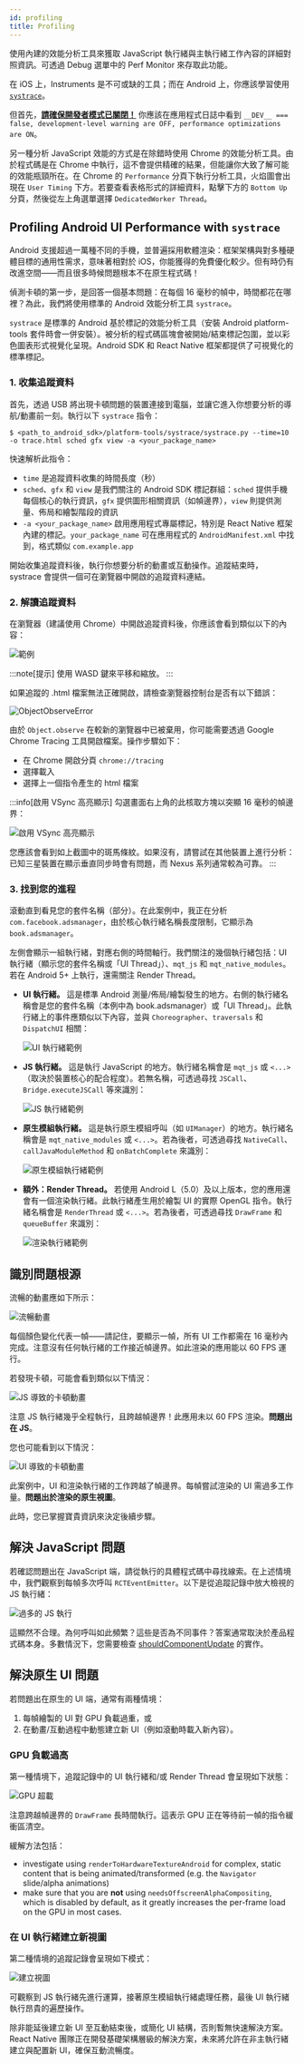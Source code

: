 ```yaml
---
id: profiling
title: Profiling
---
```


使用內建的效能分析工具來獲取 JavaScript 執行緒與主執行緒工作內容的詳細對照資訊。可透過 Debug 選單中的 Perf Monitor 來存取此功能。

在 iOS 上，Instruments 是不可或缺的工具；而在 Android 上，你應該學習使用 [`systrace`](profiling.md#profiling-android-ui-performance-with-systrace)。

但首先，[**請確保開發者模式已關閉！**](performance.md#running-in-development-mode-devtrue) 你應該在應用程式日誌中看到 `__DEV__ === false, development-level warning are OFF, performance optimizations are ON`。

另一種分析 JavaScript 效能的方式是在除錯時使用 Chrome 的效能分析工具。由於程式碼是在 Chrome 中執行，這不會提供精確的結果，但能讓你大致了解可能的效能瓶頸所在。在 Chrome 的 `Performance` 分頁下執行分析工具，火焰圖會出現在 `User Timing` 下方。若要查看表格形式的詳細資料，點擊下方的 `Bottom Up` 分頁，然後從左上角選單選擇 `DedicatedWorker Thread`。

## Profiling Android UI Performance with `systrace`

Android 支援超過一萬種不同的手機，並普遍採用軟體渲染：框架架構與對多種硬體目標的通用性需求，意味著相對於 iOS，你能獲得的免費優化較少。但有時仍有改進空間——而且很多時候問題根本不在原生程式碼！

偵測卡頓的第一步，是回答一個基本問題：在每個 16 毫秒的幀中，時間都花在哪裡？為此，我們將使用標準的 Android 效能分析工具 `systrace`。

`systrace` 是標準的 Android 基於標記的效能分析工具（安裝 Android platform-tools 套件時會一併安裝）。被分析的程式碼區塊會被開始/結束標記包圍，並以彩色圖表形式視覺化呈現。Android SDK 和 React Native 框架都提供了可視覺化的標準標記。

### 1. 收集追蹤資料

首先，透過 USB 將出現卡頓問題的裝置連接到電腦，並讓它進入你想要分析的導航/動畫前一刻。執行以下 `systrace` 指令：

```shell
$ <path_to_android_sdk>/platform-tools/systrace/systrace.py --time=10 -o trace.html sched gfx view -a <your_package_name>
```

快速解析此指令：

- `time` 是追蹤資料收集的時間長度（秒）
- `sched`、`gfx` 和 `view` 是我們關注的 Android SDK 標記群組：`sched` 提供手機每個核心的執行資訊，`gfx` 提供圖形相關資訊（如幀邊界），`view` 則提供測量、佈局和繪製階段的資訊
- `-a <your_package_name>` 啟用應用程式專屬標記，特別是 React Native 框架內建的標記。`your_package_name` 可在應用程式的 `AndroidManifest.xml` 中找到，格式類似 `com.example.app`

開始收集追蹤資料後，執行你想要分析的動畫或互動操作。追蹤結束時，systrace 會提供一個可在瀏覽器中開啟的追蹤資料連結。

### 2. 解讀追蹤資料

在瀏覽器（建議使用 Chrome）中開啟追蹤資料後，你應該會看到類似以下的內容：

![範例](/docs/assets/SystraceExample.png)

:::note[提示]
使用 WASD 鍵來平移和縮放。
:::

如果追蹤的 .html 檔案無法正確開啟，請檢查瀏覽器控制台是否有以下錯誤：

![ObjectObserveError](/docs/assets/ObjectObserveError.png)

由於 `Object.observe` 在較新的瀏覽器中已被棄用，你可能需要透過 Google Chrome Tracing 工具開啟檔案。操作步驟如下：

- 在 Chrome 開啟分頁 `chrome://tracing`
- 選擇載入
- 選擇上一個指令產生的 html 檔案

:::info[啟用 VSync 高亮顯示]
勾選畫面右上角的此核取方塊以突顯 16 毫秒的幀邊界：

![啟用 VSync 高亮顯示](/docs/assets/SystraceHighlightVSync.png)

您應該會看到如上截圖中的斑馬條紋。如果沒有，請嘗試在其他裝置上進行分析：已知三星裝置在顯示垂直同步時會有問題，而 Nexus 系列通常較為可靠。
:::

### 3. 找到您的進程

滾動直到看見您的套件名稱（部分）。在此案例中，我正在分析 `com.facebook.adsmanager`，由於核心執行緒名稱長度限制，它顯示為 `book.adsmanager`。

左側會顯示一組執行緒，對應右側的時間軸行。我們關注的幾個執行緒包括：UI 執行緒（顯示您的套件名稱或「UI Thread」）、`mqt_js` 和 `mqt_native_modules`。若在 Android 5+ 上執行，還需關注 Render Thread。

- **UI 執行緒。** 這是標準 Android 測量/佈局/繪製發生的地方。右側的執行緒名稱會是您的套件名稱（本例中為 book.adsmanager）或「UI Thread」。此執行緒上的事件應類似以下內容，並與 `Choreographer`、`traversals` 和 `DispatchUI` 相關：

  ![UI 執行緒範例](/docs/assets/SystraceUIThreadExample.png)

- **JS 執行緒。** 這是執行 JavaScript 的地方。執行緒名稱會是 `mqt_js` 或 `<...>`（取決於裝置核心的配合程度）。若無名稱，可透過尋找 `JSCall`、`Bridge.executeJSCall` 等來識別：

  ![JS 執行緒範例](/docs/assets/SystraceJSThreadExample.png)

- **原生模組執行緒。** 這是執行原生模組呼叫（如 `UIManager`）的地方。執行緒名稱會是 `mqt_native_modules` 或 `<...>`。若為後者，可透過尋找 `NativeCall`、`callJavaModuleMethod` 和 `onBatchComplete` 來識別：

  ![原生模組執行緒範例](/docs/assets/SystraceNativeModulesThreadExample.png)

- **額外：Render Thread。** 若使用 Android L（5.0）及以上版本，您的應用還會有一個渲染執行緒。此執行緒產生用於繪製 UI 的實際 OpenGL 指令。執行緒名稱會是 `RenderThread` 或 `<...>`。若為後者，可透過尋找 `DrawFrame` 和 `queueBuffer` 來識別：

  ![渲染執行緒範例](/docs/assets/SystraceRenderThreadExample.png)

## 識別問題根源

流暢的動畫應如下所示：

![流暢動畫](/docs/assets/SystraceWellBehaved.png)

每個顏色變化代表一幀——請記住，要顯示一幀，所有 UI 工作都需在 16 毫秒內完成。注意沒有任何執行緒的工作接近幀邊界。如此渲染的應用能以 60 FPS 運行。

若發現卡頓，可能會看到類似以下情況：

![JS 導致的卡頓動畫](/docs/assets/SystraceBadJS.png)

注意 JS 執行緒幾乎全程執行，且跨越幀邊界！此應用未以 60 FPS 渲染。**問題出在 JS**。

您也可能看到以下情況：

![UI 導致的卡頓動畫](/docs/assets/SystraceBadUI.png)

此案例中，UI 和渲染執行緒的工作跨越了幀邊界。每幀嘗試渲染的 UI 需過多工作量。**問題出於渲染的原生視圖**。

此時，您已掌握寶貴資訊來決定後續步驟。

## 解決 JavaScript 問題

若確認問題出在 JavaScript 端，請從執行的具體程式碼中尋找線索。在上述情境中，我們觀察到每幀多次呼叫 `RCTEventEmitter`。以下是從追蹤記錄中放大檢視的 JS 執行緒：

![過多的 JS 執行](/docs/assets/SystraceBadJS2.png)

這顯然不合理。為何呼叫如此頻繁？這些是否為不同事件？答案通常取決於產品程式碼本身。多數情況下，您需要檢查 [shouldComponentUpdate](https://reactjs.org/docs/react-component.html#shouldcomponentupdate) 的實作。

## 解決原生 UI 問題

若問題出在原生的 UI 端，通常有兩種情境：

1. 每幀繪製的 UI 對 GPU 負載過重，或
2. 在動畫/互動過程中動態建立新 UI（例如滾動時載入新內容）。

### GPU 負載過高

第一種情境下，追蹤記錄中的 UI 執行緒和/或 Render Thread 會呈現如下狀態：

![GPU 超載](/docs/assets/SystraceBadUI.png)

注意跨越幀邊界的 `DrawFrame` 長時間執行。這表示 GPU 正在等待前一幀的指令緩衝區清空。

緩解方法包括：

- investigate using `renderToHardwareTextureAndroid` for complex, static content that is being animated/transformed (e.g. the `Navigator` slide/alpha animations)
- make sure that you are **not** using `needsOffscreenAlphaCompositing`, which is disabled by default, as it greatly increases the per-frame load on the GPU in most cases.

### 在 UI 執行緒建立新視圖

第二種情境的追蹤記錄會呈現如下模式：

![建立視圖](/docs/assets/SystraceBadCreateUI.png)

可觀察到 JS 執行緒先進行運算，接著原生模組執行緒處理任務，最後 UI 執行緒執行昂貴的遍歷操作。

除非能延後建立新 UI 至互動結束後，或簡化 UI 結構，否則暫無快速解決方案。React Native 團隊正在開發基礎架構層級的解決方案，未來將允許在非主執行緒建立與配置新 UI，確保互動流暢度。